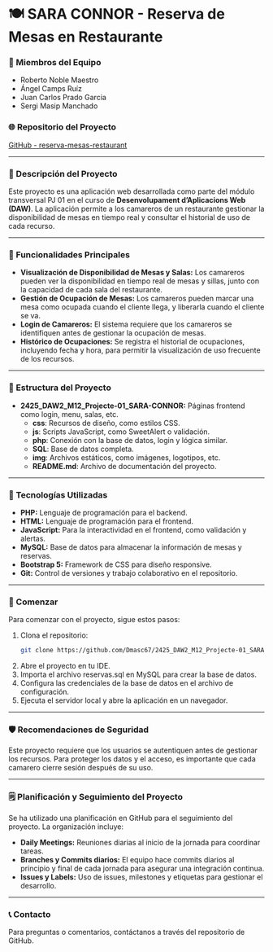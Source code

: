 # 🍽 SARA CONNOR - Reserva de Mesas en Restaurante

### 👥 Miembros del Equipo
- Roberto Noble Maestro
- Ángel Camps Ruíz
- Juan Carlos Prado Garcia
- Sergi Masip Manchado

### 🌐 Repositorio del Proyecto
[GitHub - reserva-mesas-restaurant](https://github.com/Dmasc67/2425_DAW2_M12_Projecte-01_SARA-CONNOR)

---

### 📝 Descripción del Proyecto
Este proyecto es una aplicación web desarrollada como parte del módulo transversal PJ 01 en el curso de **Desenvolupament d’Aplicacions Web (DAW)**. La aplicación permite a los camareros de un restaurante gestionar la disponibilidad de mesas en tiempo real y consultar el historial de uso de cada recurso.

---

### 🚀 Funcionalidades Principales
- **Visualización de Disponibilidad de Mesas y Salas:** Los camareros pueden ver la disponibilidad en tiempo real de mesas y sillas, junto con la capacidad de cada sala del restaurante.
- **Gestión de Ocupación de Mesas:** Los camareros pueden marcar una mesa como ocupada cuando el cliente llega, y liberarla cuando el cliente se va.
- **Login de Camareros:** El sistema requiere que los camareros se identifiquen antes de gestionar la ocupación de mesas.
- **Histórico de Ocupaciones:** Se registra el historial de ocupaciones, incluyendo fecha y hora, para permitir la visualización de uso frecuente de los recursos.

---

### 📂 Estructura del Proyecto

- **2425_DAW2_M12_Projecte-01_SARA-CONNOR:** Páginas frontend como login, menu, salas, etc.
  - **css**: Recursos de diseño, como estilos CSS.
  - **js**: Scripts JavaScript, como SweetAlert o validación.
  - **php**: Conexión con la base de datos, login y lógica similar.
  - **SQL**: Base de datos completa.
  - **img**: Archivos estáticos, como imágenes, logotipos, etc.
  - **README.md**: Archivo de documentación del proyecto.

---

### 🔧 Tecnologías Utilizadas
- **PHP:** Lenguaje de programación para el backend.
- **HTML:** Lenguaje de programación para el frontend.
- **JavaScript:** Para la interactividad en el frontend, como validación y alertas.
- **MySQL:** Base de datos para almacenar la información de mesas y reservas.
- **Bootstrap 5:** Framework de CSS para diseño responsive.
- **Git:** Control de versiones y trabajo colaborativo en el repositorio.

---

### 🚀 Comenzar
Para comenzar con el proyecto, sigue estos pasos:

1. Clona el repositorio:
   ```bash
   git clone https://github.com/Dmasc67/2425_DAW2_M12_Projecte-01_SARA-CONNOR
2. Abre el proyecto en tu IDE.
3. Importa el archivo reservas.sql en MySQL para crear la base de datos.
4. Configura las credenciales de la base de datos en el archivo de configuración.
5. Ejecuta el servidor local y abre la aplicación en un navegador.

---

### 🛡️ Recomendaciones de Seguridad
Este proyecto requiere que los usuarios se autentiquen antes de gestionar los recursos. Para proteger los datos y el acceso, es importante que cada camarero cierre sesión después de su uso.

---

### 🗒️ Planificación y Seguimiento del Proyecto
Se ha utilizado una planificación en GitHub para el seguimiento del proyecto. La organización incluye:

- **Daily Meetings:** Reuniones diarias al inicio de la jornada para coordinar tareas.
- **Branches y Commits diarios:** El equipo hace commits diarios al principio y final de cada jornada para asegurar una integración continua.
- **Issues y Labels:** Uso de issues, milestones y etiquetas para gestionar el desarrollo.

---

### 📞 Contacto
Para preguntas o comentarios, contáctanos a través del repositorio de GitHub.
